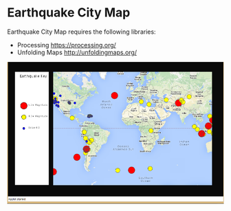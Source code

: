 # Earthquake City Map

Earthquake City Map requires the following libraries:
- Processing https://processing.org/
- Unfolding Maps http://unfoldingmaps.org/

![Screenshot of Earthqqukae City Map](screenshot.png)

